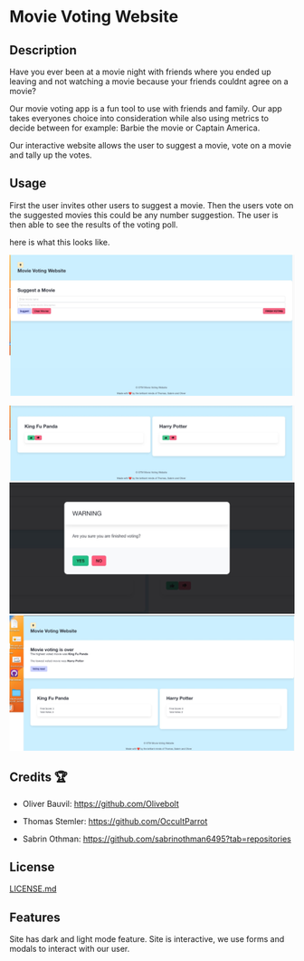 # Movie Voting Website

## Description 
Have you ever been at a movie night with friends where you ended up leaving and not watching a movie because your friends couldnt agree on a movie?

Our movie voting app is a fun tool to use with friends and family. Our app takes everyones choice into consideration while also using metrics to decide between for example: Barbie the movie or Captain America.

Our interactive website allows the user to suggest a movie, vote on a movie and tally up the votes.

## Usage
First the user invites other users to suggest a movie.
Then the users vote on the suggested movies this could be any number suggestion.
The user is then able to see the results of the voting poll.

here is what this looks like.

![Our home page is simple, here we have a suggestion box for our user to suggest movies.](assets/images/Movievoting1.jpg)

![After the suggestions are made, our user is able to click one of the vote buttons thumbs up or down.](assets/images/Movievoting2.jpg)
![after clicking the finished voting botton a "Warning" modal is displayed asking user if they are finished voting](assets/images/Movievoting3.jpg)
![if the user clicks yes they are then presented with a poll showing the number of votes.](assets/images/movievoting4.jpg)

## Credits 🏆 
 - Oliver Bauvil: https://github.com/Olivebolt

 - Thomas Stemler: https://github.com/OccultParrot

 - Sabrin Othman: https://github.com/sabrinothman6495?tab=repositories


## License 
[LICENSE.md](https://github.com/OccultParrot/movie-suggestion-voting/blob/main/LICENSE)


## Features

Site has dark and light mode feature. 
Site is interactive, we use forms and modals to interact with our user.